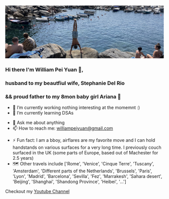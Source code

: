 [![iamwills banner image](./assets/github-banner.jpeg)](https://supwill.dev)

### Hi there I'm William Pei Yuan 👋, 
### husband to my beautfiul wife, Stephanie Del Rio 
### && proud father to my 8mon baby girl Ariana 👶

- 🔭 I’m currently working nothing interesting at the momemnt :)
- 🌱 I’m currently learning DSAs
<!-- - 🤖 I enjoy exploring IOT w/ raspberry pi zero & arduino kits -->
<!-- - 👯 I’m looking to collaborate on work projects -->
<!-- - 🤔 I’m looking for help with ... -->
- 💬 Ask me about anything
- 📫 How to reach me: williampeiyuan@gmail.com
<!-- - 😄 Pronouns: ... -->
- ⚡ Fun fact: I am a bboy, airflares are my favorite move and I can hold handstands on various surfaces for a very long time. I previously couch surfaced in the UK (some parts of Europe, based out of Machester for 2.5 years)
- 🗺️ Other travels include ['Rome', 'Venice', 'Cinque Terre', 'Tuscany', 'Amsterdam', 'Different parts of the Netherlands', 'Brussels', 'Paris', 'Lyon', 'Madrid', 'Barcelona', 'Sevilla', 'Fez', 'Marrakesh', 'Sahara desert', 'Beijing', 'Shanghai', 'Shandong Province', 'Heibei', '...']

Checkout my [Youtube Channel](https://www.youtube.com/williampeiyuan)

